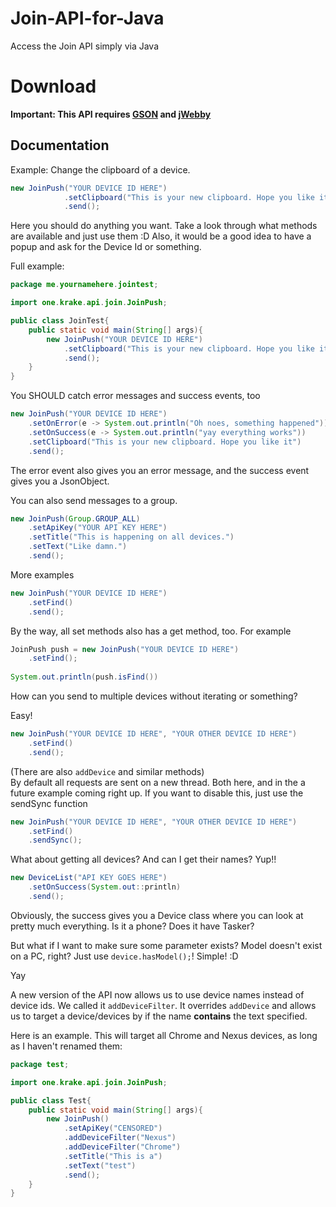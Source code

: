 # Join-API-for-Java
Access the Join API simply via Java

# Download
**Important: This API requires [GSON](http://search.maven.org/#search%7Cga%7C1%7Cg%3A%22com.google.code.gson%22a%3A%22gson%22)  and [jWebby](https://krake.one/webby)**

## Documentation

Example: Change the clipboard of a device.

```Java
new JoinPush("YOUR DEVICE ID HERE")
			.setClipboard("This is your new clipboard. Hope you like it")
			.send();
```

Here you should do anything you want. Take a look through what methods are available and just use them :D
Also, it would be a good idea to have a popup and ask for the Device Id or something.

Full example:
```Java
package me.yournamehere.jointest;

import one.krake.api.join.JoinPush;

public class JoinTest{
	public static void main(String[] args){
		new JoinPush("YOUR DEVICE ID HERE")
			.setClipboard("This is your new clipboard. Hope you like it")
			.send();
	}
}

```

You SHOULD catch error messages and success events, too

```Java
new JoinPush("YOUR DEVICE ID HERE")
	.setOnError(e -> System.out.println("Oh noes, something happened"))
	.setOnSuccess(e -> System.out.println("yay everything works"))
	.setClipboard("This is your new clipboard. Hope you like it")
	.send();
```

The error event also gives you an error message, and the success event gives you a JsonObject.

You can also send messages to a group.

```Java
new JoinPush(Group.GROUP_ALL)
	.setApiKey("YOUR API KEY HERE")
	.setTitle("This is happening on all devices.")
	.setText("Like damn.")
	.send();
```
More examples
```Java
new JoinPush("YOUR DEVICE ID HERE")
	.setFind()
	.send();
```

By the way, all set methods also has a get method, too.
For example
```Java
JoinPush push = new JoinPush("YOUR DEVICE ID HERE")
	.setFind();
	
System.out.println(push.isFind())
```

How can you send to multiple devices without iterating or something?

Easy!
```Java
new JoinPush("YOUR DEVICE ID HERE", "YOUR OTHER DEVICE ID HERE")
	.setFind()
	.send();
```
(There are also `addDevice` and similar methods)<br />
By default all requests are sent on a new thread. Both here, and in the a future example coming right up.
If you want to disable this, just use the sendSync function

```Java
new JoinPush("YOUR DEVICE ID HERE", "YOUR OTHER DEVICE ID HERE")
	.setFind()
	.sendSync();
```

What about getting all devices? And can I get their names?
Yup!!

```Java
new DeviceList("API KEY GOES HERE")
	.setOnSuccess(System.out::println)
	.send();
```
Obviously, the success gives you a Device class where you can look at pretty much everything.
Is it a phone? Does it have Tasker?

But what if I want to make sure some parameter exists? Model doesn't exist on a PC, right?
Just use `device.hasModel();`!
Simple! :D

Yay

A new version of the API now allows us to use device names instead of device ids.
We called it `addDeviceFilter`. It overrides `addDevice` and allows us to target a device/devices by if the name **contains** the text specified.

Here is an example. This will target all Chrome and Nexus devices, as long as I haven't renamed them:
```Java
package test;

import one.krake.api.join.JoinPush;

public class Test{
	public static void main(String[] args){
		new JoinPush()
			.setApiKey("CENSORED")
			.addDeviceFilter("Nexus")
			.addDeviceFilter("Chrome")
			.setTitle("This is a")
			.setText("test")
			.send();
	}
}
```
